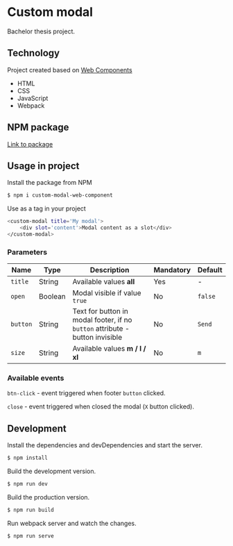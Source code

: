 # Custom modal
Bachelor thesis project.

## Technology
Project created based on [Web Components](https://www.webcomponents.org/introduction)
* HTML
* CSS
* JavaScript 
* Webpack

## NPM package
[Link to package](https://www.npmjs.com/package/custom-modal-web-component)

## Usage in project
Install the package from NPM

```sh
$ npm i custom-modal-web-component
```

Use as a tag in your project

```sh
<custom-modal title='My modal'>
    <div slot='content'>Modal content as a slot</div>
</custom-modal>
```

### Parameters

Name | Type | Description | Mandatory | Default
--- | --- | --- | --- | ---
`title` | String | Available values **all** | Yes | -
`open` | Boolean | Modal visible if value `true` | No | `false`
`button` | String | Text for button in modal footer, if no `button` attribute - button invisible | No | `Send`
`size` | String | Available values **m / l / xl** | No | `m`

### Available events
```btn-click```  - event triggered when footer `button` clicked.

```close```  - event triggered when closed the modal (`X` button clicked).


## Development

Install the dependencies and devDependencies and start the server.

```sh
$ npm install
```

Build the development version.

```sh
$ npm run dev
```

Build the production version.

```sh
$ npm run build
```

Run webpack server and watch the changes.

```sh
$ npm run serve
```
